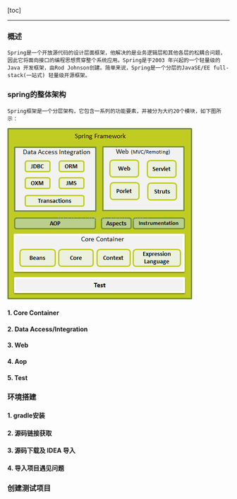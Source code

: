 [toc]

---

### 概述

    Spring是一个开放源代码的设计层面框架，他解决的是业务逻辑层和其他各层的松耦合问题，因此它将面向接口的编程思想贯穿整个系统应用。Spring是于2003 年兴起的一个轻量级的Java 开发框架，由Rod Johnson创建。简单来说，Spring是一个分层的JavaSE/EE full-stack(一站式) 轻量级开源框架。

### spring的整体架构
    
    Spring框架是一个分层架构，它包含一系列的功能要素，并被分为大约20个模块，如下图所示： 
    
![avatar](/images/spring.png)

    
#### 1. Core Container
#### 2. Data Access/Integration
#### 3. Web
#### 4. Aop
#### 5. Test


### 环境搭建

#### 1. gradle安装
#### 2. 源码链接获取
#### 3. 源码下载及 IDEA 导入 
#### 4. 导入项目遇见问题


### 创建测试项目